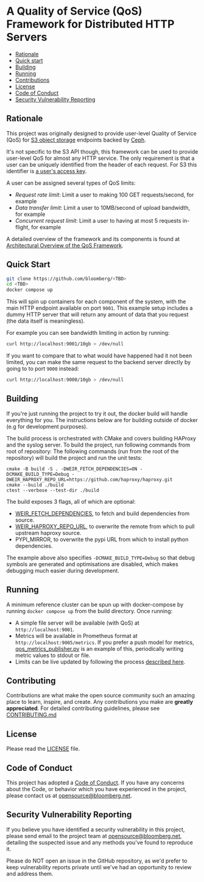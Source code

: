 # A Quality of Service (QoS) Framework for Distributed HTTP Servers

- [Rationale](#rationale)
- [Quick start](#quick-start)
- [Building](#building)
- [Running](#running)
- [Contributions](#contributions)
- [License](#license)
- [Code of Conduct](#code-of-conduct)
- [Security Vulnerability Reporting](#security-vulnerability-reporting)

## Rationale

This project was originally designed to provide user-level Quality of Service (QoS) for [S3 object storage](https://docs.aws.amazon.com/AmazonS3/latest/API/Welcome.html) endpoints backed by [Ceph](https://docs.ceph.com/en/quincy/radosgw/index.html).

It's not specific to the S3 API though, this framework can be used to provide user-level QoS for almost any HTTP service.
The only requirement is that a user can be uniquely identified from the header of each request.
For S3 this identifier is [a user's access key](https://docs.aws.amazon.com/AmazonS3/latest/API/RESTAuthentication.html#ConstructingTheAuthenticationHeader).

A user can be assigned several types of QoS limits:

- *Request rate limit*: Limit a user to making 100 GET requests/second, for example
- *Data transfer limit*: Limit a user to 10MB/second of upload bandwidth, for example
- *Concurrent request limit*: Limit a user to having at most 5 requests in-flight, for example

A detailed overview of the framework and its components is found at
[Architectural Overview of the QoS Framework](docs/architecture_overview.md).

## Quick Start

```sh
git clone https://github.com/bloomberg/<TBD>
cd <TBD>
docker compose up
```

This will spin up containers for each component of the system, with the main HTTP endpoint available on port `9001`.
This example setup includes a dummy HTTP server that will return any amount of data that you request (the data itself is meaningless).

For example you can see bandwidth limiting in action by running:

```sh
curl http://localhost:9001/10gb > /dev/null
```

If you want to compare that to what would have happened had it not been limited, you can make the same request to the backend server directly by going to to port `9000` instead:

```sh
curl http://localhost:9000/10gb > /dev/null
```

## Building

If you're just running the project to try it out, the docker build will handle everything for you.
The instructions below are for building outside of docker (e.g for development purposes).

The build process is orchestrated with CMake and covers building HAProxy and the syslog server.
To build the project, run following commands from root of repository:
The following commands (run from the root of the repository) will build the project and run the unit tests:

```console
cmake -B build -S . -DWEIR_FETCH_DEPENDENCIES=ON -DCMAKE_BUILD_TYPE=Debug -DWEIR_HAPROXY_REPO_URL=https://github.com/haproxy/haproxy.git
cmake --build ./build
ctest --verbose --test-dir ./build
```

The build exposes 3 flags, all of which are optional:

- [WEIR_FETCH_DEPENDENCIES](./syslog_server/README.md), to fetch and build dependencies from source.
- [WEIR_HAPROXY_REPO_URL](./haproxy-lua/README.md), to overwrite the remote from which to pull upstream haproxy source.
- PYPI_MIRROR, to overwrite the pypi URL from which to install python dependencies.

The example above also specifies `-DCMAKE_BUILD_TYPE=Debug` so that debug symbols are generated and optimisations are disabled, which makes debugging much easier during development.

## Running

A minimum reference cluster can be spun up with docker-compose by running `docker compose up` from the build directory.
Once running:

- A simple file server will be available (with QoS) at `http://localhost:9001`.
- Metrics will be available in Prometheus format at `http://localhost:9005/metrics`. If you prefer a push model for metrics, [qos_metrics_publisher.py](./polygen/qos_metrics_publisher.py) is an example of this, periodically writing metric values to stdout or file.
- Limits can be live updated by following the process [described here](./polygen/README.md).

## Contributing

Contributions are what make the open source community such an amazing place to
learn, inspire, and create. Any contributions you make are **greatly
appreciated**. For detailed contributing guidelines, please see
[CONTRIBUTING.md](CONTRIBUTING.md)

## License

Please read the [LICENSE](LICENSE) file.

## Code of Conduct

This project has adopted a [Code of Conduct](https://github.com/bloomberg/.github/blob/main/CODE_OF_CONDUCT.md).
If you have any concerns about the Code, or behavior which you have experienced
in the project, please contact us at opensource@bloomberg.net.

## Security Vulnerability Reporting

If you believe you have identified a security vulnerability in this project, please send email to the project
team at opensource@bloomberg.net, detailing the suspected issue and any methods you've found to reproduce it.

Please do NOT open an issue in the GitHub repository, as we'd prefer to keep vulnerability reports private until
we've had an opportunity to review and address them.
